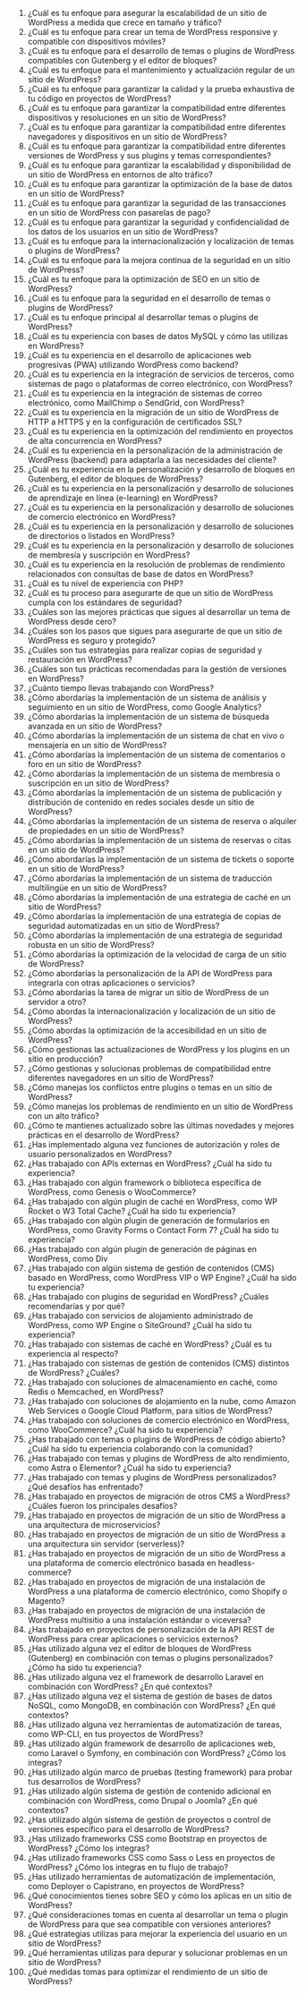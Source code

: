 01. ¿Cuál es tu enfoque para asegurar la escalabilidad de un sitio de WordPress a medida que crece en tamaño y tráfico?
02. ¿Cuál es tu enfoque para crear un tema de WordPress responsive y compatible con dispositivos móviles?
03. ¿Cuál es tu enfoque para el desarrollo de temas o plugins de WordPress compatibles con Gutenberg y el editor de bloques?
04. ¿Cuál es tu enfoque para el mantenimiento y actualización regular de un sitio de WordPress?
05. ¿Cuál es tu enfoque para garantizar la calidad y la prueba exhaustiva de tu código en proyectos de WordPress?
06. ¿Cuál es tu enfoque para garantizar la compatibilidad entre diferentes dispositivos y resoluciones en un sitio de WordPress?
07. ¿Cuál es tu enfoque para garantizar la compatibilidad entre diferentes navegadores y dispositivos en un sitio de WordPress?
08. ¿Cuál es tu enfoque para garantizar la compatibilidad entre diferentes versiones de WordPress y sus plugins y temas correspondientes?
09. ¿Cuál es tu enfoque para garantizar la escalabilidad y disponibilidad de un sitio de WordPress en entornos de alto tráfico?
10. ¿Cuál es tu enfoque para garantizar la optimización de la base de datos en un sitio de WordPress?
11. ¿Cuál es tu enfoque para garantizar la seguridad de las transacciones en un sitio de WordPress con pasarelas de pago?
12. ¿Cuál es tu enfoque para garantizar la seguridad y confidencialidad de los datos de los usuarios en un sitio de WordPress?
13. ¿Cuál es tu enfoque para la internacionalización y localización de temas o plugins de WordPress?
14. ¿Cuál es tu enfoque para la mejora continua de la seguridad en un sitio de WordPress?
15. ¿Cuál es tu enfoque para la optimización de SEO en un sitio de WordPress?
16. ¿Cuál es tu enfoque para la seguridad en el desarrollo de temas o plugins de WordPress?
17. ¿Cuál es tu enfoque principal al desarrollar temas o plugins de WordPress?
18. ¿Cuál es tu experiencia con bases de datos MySQL y cómo las utilizas en WordPress?
19. ¿Cuál es tu experiencia en el desarrollo de aplicaciones web progresivas (PWA) utilizando WordPress como backend?
20. ¿Cuál es tu experiencia en la integración de servicios de terceros, como sistemas de pago o plataformas de correo electrónico, con WordPress?
21. ¿Cuál es tu experiencia en la integración de sistemas de correo electrónico, como MailChimp o SendGrid, con WordPress?
22. ¿Cuál es tu experiencia en la migración de un sitio de WordPress de HTTP a HTTPS y en la configuración de certificados SSL?
23. ¿Cuál es tu experiencia en la optimización del rendimiento en proyectos de alta concurrencia en WordPress?
24. ¿Cuál es tu experiencia en la personalización de la administración de WordPress (backend) para adaptarla a las necesidades del cliente?
25. ¿Cuál es tu experiencia en la personalización y desarrollo de bloques en Gutenberg, el editor de bloques de WordPress?
26. ¿Cuál es tu experiencia en la personalización y desarrollo de soluciones de aprendizaje en línea (e-learning) en WordPress?
27. ¿Cuál es tu experiencia en la personalización y desarrollo de soluciones de comercio electrónico en WordPress?
28. ¿Cuál es tu experiencia en la personalización y desarrollo de soluciones de directorios o listados en WordPress?
29. ¿Cuál es tu experiencia en la personalización y desarrollo de soluciones de membresía y suscripción en WordPress?
30. ¿Cuál es tu experiencia en la resolución de problemas de rendimiento relacionados con consultas de base de datos en WordPress?
31. ¿Cuál es tu nivel de experiencia con PHP?
32. ¿Cuál es tu proceso para asegurarte de que un sitio de WordPress cumpla con los estándares de seguridad?
33. ¿Cuáles son las mejores prácticas que sigues al desarrollar un tema de WordPress desde cero?
34. ¿Cuáles son los pasos que sigues para asegurarte de que un sitio de WordPress es seguro y protegido?
35. ¿Cuáles son tus estrategias para realizar copias de seguridad y restauración en WordPress?
36. ¿Cuáles son tus prácticas recomendadas para la gestión de versiones en WordPress?
37. ¿Cuánto tiempo llevas trabajando con WordPress?
38. ¿Cómo abordarías la implementación de un sistema de análisis y seguimiento en un sitio de WordPress, como Google Analytics?
39. ¿Cómo abordarías la implementación de un sistema de búsqueda avanzada en un sitio de WordPress?
40. ¿Cómo abordarías la implementación de un sistema de chat en vivo o mensajería en un sitio de WordPress?
41. ¿Cómo abordarías la implementación de un sistema de comentarios o foro en un sitio de WordPress?
42. ¿Cómo abordarías la implementación de un sistema de membresía o suscripción en un sitio de WordPress?
43. ¿Cómo abordarías la implementación de un sistema de publicación y distribución de contenido en redes sociales desde un sitio de WordPress?
44. ¿Cómo abordarías la implementación de un sistema de reserva o alquiler de propiedades en un sitio de WordPress?
45. ¿Cómo abordarías la implementación de un sistema de reservas o citas en un sitio de WordPress?
46. ¿Cómo abordarías la implementación de un sistema de tickets o soporte en un sitio de WordPress?
47. ¿Cómo abordarías la implementación de un sistema de traducción multilingüe en un sitio de WordPress?
48. ¿Cómo abordarías la implementación de una estrategia de caché en un sitio de WordPress?
49. ¿Cómo abordarías la implementación de una estrategia de copias de seguridad automatizadas en un sitio de WordPress?
50. ¿Cómo abordarías la implementación de una estrategia de seguridad robusta en un sitio de WordPress?
51. ¿Cómo abordarías la optimización de la velocidad de carga de un sitio de WordPress?
52. ¿Cómo abordarías la personalización de la API de WordPress para integrarla con otras aplicaciones o servicios?
53. ¿Cómo abordarías la tarea de migrar un sitio de WordPress de un servidor a otro?
54. ¿Cómo abordas la internacionalización y localización de un sitio de WordPress?
55. ¿Cómo abordas la optimización de la accesibilidad en un sitio de WordPress?
56. ¿Cómo gestionas las actualizaciones de WordPress y los plugins en un sitio en producción?
57. ¿Cómo gestionas y solucionas problemas de compatibilidad entre diferentes navegadores en un sitio de WordPress?
58. ¿Cómo manejas los conflictos entre plugins o temas en un sitio de WordPress?
59. ¿Cómo manejas los problemas de rendimiento en un sitio de WordPress con un alto tráfico?
60. ¿Cómo te mantienes actualizado sobre las últimas novedades y mejores prácticas en el desarrollo de WordPress?
61. ¿Has implementado alguna vez funciones de autorización y roles de usuario personalizados en WordPress?
62. ¿Has trabajado con APIs externas en WordPress? ¿Cuál ha sido tu experiencia?
63. ¿Has trabajado con algún framework o biblioteca específica de WordPress, como Genesis o WooCommerce?
64. ¿Has trabajado con algún plugin de caché en WordPress, como WP Rocket o W3 Total Cache? ¿Cuál ha sido tu experiencia?
65. ¿Has trabajado con algún plugin de generación de formularios en WordPress, como Gravity Forms o Contact Form 7? ¿Cuál ha sido tu experiencia?
66. ¿Has trabajado con algún plugin de generación de páginas en WordPress, como Div
67. ¿Has trabajado con algún sistema de gestión de contenidos (CMS) basado en WordPress, como WordPress VIP o WP Engine? ¿Cuál ha sido tu experiencia?
68. ¿Has trabajado con plugins de seguridad en WordPress? ¿Cuáles recomendarías y por qué?
69. ¿Has trabajado con servicios de alojamiento administrado de WordPress, como WP Engine o SiteGround? ¿Cuál ha sido tu experiencia?
70. ¿Has trabajado con sistemas de caché en WordPress? ¿Cuál es tu experiencia al respecto?
71. ¿Has trabajado con sistemas de gestión de contenidos (CMS) distintos de WordPress? ¿Cuáles?
72. ¿Has trabajado con soluciones de almacenamiento en caché, como Redis o Memcached, en WordPress?
73. ¿Has trabajado con soluciones de alojamiento en la nube, como Amazon Web Services o Google Cloud Platform, para sitios de WordPress?
74. ¿Has trabajado con soluciones de comercio electrónico en WordPress, como WooCommerce? ¿Cuál ha sido tu experiencia?
75. ¿Has trabajado con temas o plugins de WordPress de código abierto? ¿Cuál ha sido tu experiencia colaborando con la comunidad?
76. ¿Has trabajado con temas y plugins de WordPress de alto rendimiento, como Astra o Elementor? ¿Cuál ha sido tu experiencia?
77. ¿Has trabajado con temas y plugins de WordPress personalizados? ¿Qué desafíos has enfrentado?
78. ¿Has trabajado en proyectos de migración de otros CMS a WordPress? ¿Cuáles fueron los principales desafíos?
79. ¿Has trabajado en proyectos de migración de un sitio de WordPress a una arquitectura de microservicios?
80. ¿Has trabajado en proyectos de migración de un sitio de WordPress a una arquitectura sin servidor (serverless)?
81. ¿Has trabajado en proyectos de migración de un sitio de WordPress a una plataforma de comercio electrónico basada en headless-commerce?
82. ¿Has trabajado en proyectos de migración de una instalación de WordPress a una plataforma de comercio electrónico, como Shopify o Magento?
83. ¿Has trabajado en proyectos de migración de una instalación de WordPress multisitio a una instalación estándar o viceversa?
84. ¿Has trabajado en proyectos de personalización de la API REST de WordPress para crear aplicaciones o servicios externos?
85. ¿Has utilizado alguna vez el editor de bloques de WordPress (Gutenberg) en combinación con temas o plugins personalizados? ¿Cómo ha sido tu experiencia?
86. ¿Has utilizado alguna vez el framework de desarrollo Laravel en combinación con WordPress? ¿En qué contextos?
87. ¿Has utilizado alguna vez el sistema de gestión de bases de datos NoSQL, como MongoDB, en combinación con WordPress? ¿En qué contextos?
88. ¿Has utilizado alguna vez herramientas de automatización de tareas, como WP-CLI, en tus proyectos de WordPress?
89. ¿Has utilizado algún framework de desarrollo de aplicaciones web, como Laravel o Symfony, en combinación con WordPress? ¿Cómo los integras?
90. ¿Has utilizado algún marco de pruebas (testing framework) para probar tus desarrollos de WordPress?
91. ¿Has utilizado algún sistema de gestión de contenido adicional en combinación con WordPress, como Drupal o Joomla? ¿En qué contextos?
92. ¿Has utilizado algún sistema de gestión de proyectos o control de versiones específico para el desarrollo de WordPress?
93. ¿Has utilizado frameworks CSS como Bootstrap en proyectos de WordPress? ¿Cómo los integras?
94. ¿Has utilizado frameworks CSS como Sass o Less en proyectos de WordPress? ¿Cómo los integras en tu flujo de trabajo?
95. ¿Has utilizado herramientas de automatización de implementación, como Deployer o Capistrano, en proyectos de WordPress?
96. ¿Qué conocimientos tienes sobre SEO y cómo los aplicas en un sitio de WordPress?
97. ¿Qué consideraciones tomas en cuenta al desarrollar un tema o plugin de WordPress para que sea compatible con versiones anteriores?
98. ¿Qué estrategias utilizas para mejorar la experiencia del usuario en un sitio de WordPress?
99. ¿Qué herramientas utilizas para depurar y solucionar problemas en un sitio de WordPress?
100. ¿Qué medidas tomas para optimizar el rendimiento de un sitio de WordPress?